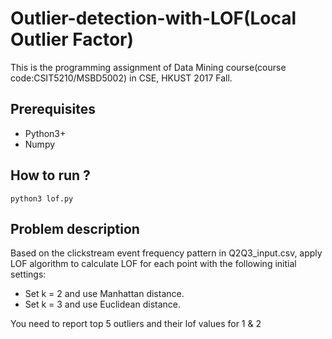 # Outlier-detection-with-LOF(Local Outlier Factor)
This is the programming assignment of Data Mining course(course code:CSIT5210/MSBD5002) in CSE, HKUST 2017 Fall.
## Prerequisites
- Python3+
- Numpy
## How to run ?
`python3 lof.py`
## Problem description
Based on the clickstream event frequency pattern in Q2Q3_input.csv, apply LOF algorithm to calculate LOF for each point with the following initial settings:
- Set k = 2 and use Manhattan distance. 
- Set k = 3 and use Euclidean distance.  

You need to report top 5 outliers and their lof values for 1 & 2
